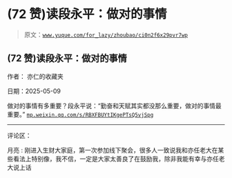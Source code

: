 # (72 赞)读段永平：做对的事情

> 原文：[`www.yuque.com/for_lazy/zhoubao/ci0n2f6x29pvr7wp`](https://www.yuque.com/for_lazy/zhoubao/ci0n2f6x29pvr7wp)

## (72 赞)读段永平：做对的事情

作者： 亦仁的收藏夹

日期：2025-05-09

做对的事情有多重要？段永平说：“勤奋和天赋其实都没那么重要，做对的事情最重要。” [`mp.weixin.qq.com/s/RBXFBUYtIKgePTsQ5vjSpg`](https://mp.weixin.qq.com/s/RBXFBUYtIKgePTsQ5vjSpg)

* * *

评论区：

月亮 : 刚进入生财大家庭，第一次参加线下聚会，很多人一致说我和亦任老大在某些看法上特别像，我不信，一定是大家太善良了在鼓励我，除非我能有幸与亦任老大说上话